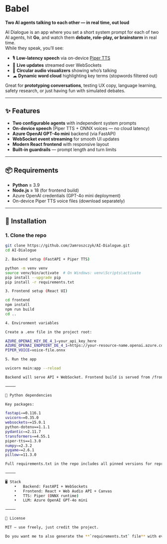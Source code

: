 
# Babel
**Two AI agents talking to each other — in real time, out loud**  

AI Dialogue is an app where you set a short system prompt for each of two AI agents, hit **Go**, and watch them **debate, role-play, or brainstorm** in real time.  
While they speak, you’ll see:  

- 🎙 **Low-latency speech** via on-device [Piper TTS](https://github.com/rhasspy/piper)  
- 📡 **Live updates** streamed over WebSockets  
- 🔵 **Circular audio visualizers** showing who’s talking  
- ☁ **Dynamic word cloud** highlighting key terms (stopwords filtered out)  

Great for **prototyping conversations**, testing UX copy, language learning, safety research, or just having fun with simulated debates.  

---

## ✨ Features
- **Two configurable agents** with independent system prompts  
- **On-device speech** (Piper TTS + ONNX voices — no cloud latency)  
- **Azure OpenAI GPT-4o mini** backend (via FastAPI)  
- **WebSocket event streaming** for smooth UI updates  
- **Modern React frontend** with responsive layout  
- **Built-in guardrails** — prompt length and turn limits  

---

## 📦 Requirements
- **Python** ≥ 3.9  
- **Node.js** ≥ 18 (for frontend build)  
- Azure OpenAI credentials (GPT-4o mini deployment)  
- On-device Piper TTS voice files (download separately)  

---

## 🔧 Installation

### 1. Clone the repo
```bash
git clone https://github.com/Jamroszczyk/AI-Dialogue.git
cd AI-Dialogue

2. Backend setup (FastAPI + Piper TTS)

python -m venv venv
source venv/bin/activate  # On Windows: venv\Scripts\activate
pip install --upgrade pip
pip install -r requirements.txt

3. Frontend setup (React UI)

cd frontend
npm install
npm run build
cd ..

4. Environment variables

Create a .env file in the project root:

AZURE_OPENAI_KEY_DE_4_1=your_api_key_here
AZURE_OPENAI_ENDPOINT_DE_4_1=https://your-resource-name.openai.azure.com/
PIPER_VOICE=voice-file.onnx

5. Run the app

uvicorn main:app --reload

Backend will serve API + WebSocket. Frontend build is served from /frontend/dist.

⸻

📜 Python dependencies

Key packages:

fastapi==0.116.1
uvicorn==0.35.0
websockets==15.0.1
python-dotenv==1.1.1
pydantic==2.11.7
transformers==4.55.1
piper-tts==1.3.0
numpy==2.3.2
pygame==2.6.1
pillow==11.3.0

Full requirements.txt in the repo includes all pinned versions for reproducibility.

⸻

🖥 Stack
	•	Backend: FastAPI + WebSockets
	•	Frontend: React + Web Audio API + Canvas
	•	TTS: Piper (ONNX runtime)
	•	LLM: Azure OpenAI GPT-4o mini

⸻

📄 License

MIT — use freely, just credit the project.

Do you want me to also generate the **`requirements.txt` file** with every package and version you listed so it’s immediately usable with this README? That would make the repo fully ready to install.
